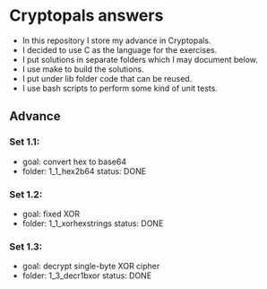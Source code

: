 # Cryptopals answers

- In this repository I store my advance in Cryptopals. 
- I decided to use C as the language for the exercises.
- I put solutions in separate folders which I may document below.
- I use make to build the solutions.
- I put under lib folder code that can be reused.
- I use bash scripts to perform some kind of unit tests.

## Advance

### Set 1.1:
- goal: convert hex to base64
- folder: 1_1_hex2b64			status: DONE

### Set 1.2:
- goal: fixed XOR
- folder: 1_1_xorhexstrings		status: DONE

### Set 1.3:
- goal: decrypt single-byte XOR cipher
- folder: 1_3_decr1bxor			status: DONE
